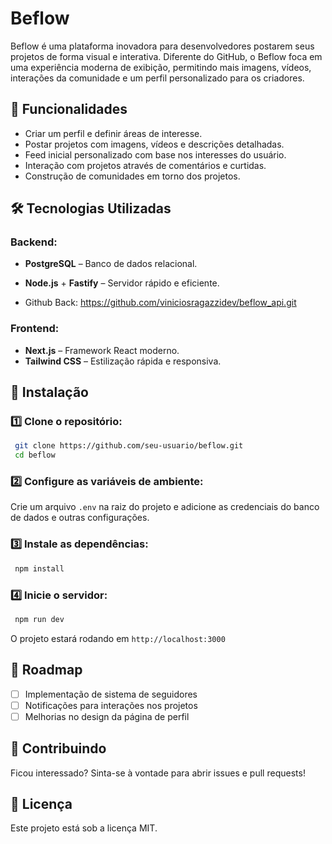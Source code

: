 # Beflow

Beflow é uma plataforma inovadora para desenvolvedores postarem seus projetos de forma visual e interativa. Diferente do GitHub, o Beflow foca em uma experiência moderna de exibição, permitindo mais imagens, vídeos, interações da comunidade e um perfil personalizado para os criadores.

## 🚀 Funcionalidades

- Criar um perfil e definir áreas de interesse.
- Postar projetos com imagens, vídeos e descrições detalhadas.
- Feed inicial personalizado com base nos interesses do usuário.
- Interação com projetos através de comentários e curtidas.
- Construção de comunidades em torno dos projetos.

## 🛠 Tecnologias Utilizadas

### Backend:

- **PostgreSQL** – Banco de dados relacional.
- **Node.js** + **Fastify** – Servidor rápido e eficiente.

- Github Back: https://github.com/viniciosragazzidev/beflow_api.git

### Frontend:

- **Next.js** – Framework React moderno.
- **Tailwind CSS** – Estilização rápida e responsiva.

## 📌 Instalação

### 1️⃣ Clone o repositório:

```sh
 git clone https://github.com/seu-usuario/beflow.git
 cd beflow
```

### 2️⃣ Configure as variáveis de ambiente:

Crie um arquivo `.env` na raiz do projeto e adicione as credenciais do banco de dados e outras configurações.

### 3️⃣ Instale as dependências:

```sh
 npm install
```

### 4️⃣ Inicie o servidor:

```sh
 npm run dev
```

O projeto estará rodando em `http://localhost:3000`

## 📖 Roadmap

- [ ] Implementação de sistema de seguidores
- [ ] Notificações para interações nos projetos
- [ ] Melhorias no design da página de perfil

## 🤝 Contribuindo

Ficou interessado? Sinta-se à vontade para abrir issues e pull requests!

## 📜 Licença

Este projeto está sob a licença MIT.
